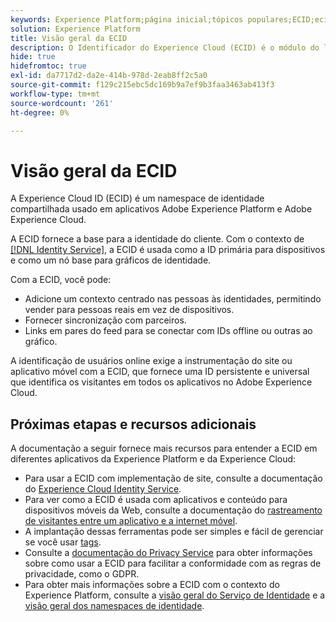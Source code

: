 ```yaml
---
keywords: Experience Platform;página inicial;tópicos populares;ECID;ecid
solution: Experience Platform
title: Visão geral da ECID
description: O Identificador do Experience Cloud (ECID) é o módulo do lado do cliente que fornece acesso ao gerenciamento de identidades, atendendo a três funções principais.
hide: true
hidefromtoc: true
exl-id: da7717d2-da2e-414b-978d-2eab8ff2c5a0
source-git-commit: f129c215ebc5dc169b9a7ef9b3faa3463ab413f3
workflow-type: tm+mt
source-wordcount: '261'
ht-degree: 0%

---
```


# Visão geral da ECID

A Experience Cloud ID (ECID) é um namespace de identidade compartilhada usado em aplicativos Adobe Experience Platform e Adobe Experience Cloud.

A ECID fornece a base para a identidade do cliente. Com o contexto de [[!DNL Identity Service]](../home.md), a ECID é usada como a ID primária para dispositivos e como um nó base para gráficos de identidade.

Com a ECID, você pode:

* Adicione um contexto centrado nas pessoas às identidades, permitindo vender para pessoas reais em vez de dispositivos.
* Fornecer sincronização com parceiros.
* Links em pares do feed para se conectar com IDs offline ou outras ao gráfico.

A identificação de usuários online exige a instrumentação do site ou aplicativo móvel com a ECID, que fornece uma ID persistente e universal que identifica os visitantes em todos os aplicativos no Adobe Experience Cloud.

## Próximas etapas e recursos adicionais

A documentação a seguir fornece mais recursos para entender a ECID em diferentes aplicativos da Experience Platform e da Experience Cloud:

* Para usar a ECID com implementação de site, consulte a documentação do [Experience Cloud Identity Service](https://experienceleague.adobe.com/docs/id-service/using/home.html?lang=pt-BR).
* Para ver como a ECID é usada com aplicativos e conteúdo para dispositivos móveis da Web, consulte a documentação do [rastreamento de visitantes entre um aplicativo e a internet móvel](https://experienceleague.adobe.com/docs/mobile-services/ios/sdk-reference-ios/hybrid-app.html#sdk-reference-ios).
* A implantação dessas ferramentas pode ser simples e fácil de gerenciar se você usar [tags](../../tags/home.md).
* Consulte a [documentação do Privacy Service](../../privacy-service/identity-data.md) para obter informações sobre como usar a ECID para facilitar a conformidade com as regras de privacidade, como o GDPR.
* Para obter mais informações sobre a ECID com o contexto do Experience Platform, consulte a [visão geral do Serviço de Identidade](../home.md) e a [visão geral dos namespaces de identidade](./namespaces.md).